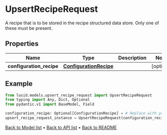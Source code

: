 # UpsertRecipeRequest

A recipe that is to be stored in the recipe structured data store.  Only one of these must be present.
## Properties
Name | Type | Description | Notes
------------ | ------------- | ------------- | -------------
**configuration_recipe** | [**ConfigurationRecipe**](ConfigurationRecipe.md) |  | [optional] 
## Example

```python
from lusid.models.upsert_recipe_request import UpsertRecipeRequest
from typing import Any, Dict, Optional
from pydantic.v1 import BaseModel, Field

configuration_recipe: Optional[ConfigurationRecipe] = # Replace with your value
upsert_recipe_request_instance = UpsertRecipeRequest(configuration_recipe=configuration_recipe)

```

[Back to Model list](../README.md#documentation-for-models) &#8226; [Back to API list](../README.md#documentation-for-api-endpoints) &#8226; [Back to README](../README.md)

